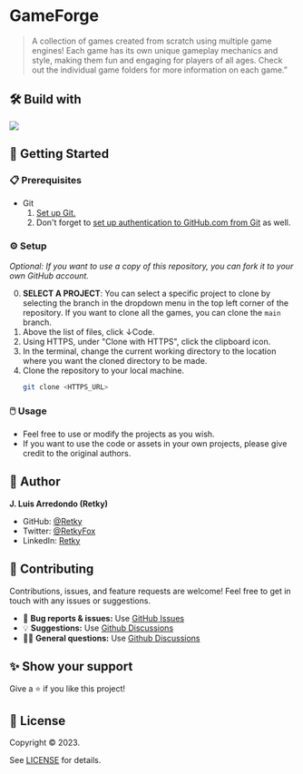 # GameForge

> A collection of games created from scratch using multiple game engines! Each game has its own unique gameplay mechanics and style, making them fun and engaging for players of all ages. Check out the individual game folders for more information on each game.”


## 🛠️ Build with
[![](https://img.shields.io/badge/Unreal_Engine-313131.svg?logo=unreal-engine&logoColor=white)](https://unrealengine.com/)

## 🚀 Getting Started


### 📋 Prerequisites

- Git
  1. [Set up Git.](https://docs.github.com/en/get-started/quickstart/set-up-git)
  2. Don't forget to [set up authentication to GitHub.com from Git](https://docs.github.com/en/get-started/quickstart/set-up-git#next-steps-authenticating-with-github-from-git) as well.

### ⚙️ Setup

*Optional: If you want to use a copy of this repository, you can fork it to your own GitHub account.*

0. **SELECT A PROJECT**: You can select a specific project to clone by selecting the branch in the dropdown menu in the top left corner of the repository. If you want to clone all the games, you can clone the `main` branch.
1. Above the list of files, click ↓Code.
2. Using HTTPS, under "Clone with HTTPS", click the clipboard icon.
3. In the terminal, change the current working directory to the location where you want the cloned directory to be made.
4. Clone the repository to your local machine.
   ```sh
   git clone <HTTPS_URL>
   ```

### 🖱️ Usage

- Feel free to use or modify the projects as you wish.
- If you want to use the code or assets in your own projects, please give credit to the original authors.


## 👤 Author

**J. Luis Arredondo (Retky)**
- GitHub: [@Retky](https://github.com/retky "J. Luis Arredondo GitHub")
- Twitter: [@RetkyFox](https://twitter.com/retkyFox "J. Luis Arredondo Twitter")
- LinkedIn: [Retky](https://www.linkedin.com/in/retky "J. Luis Arredondo LinkedIn")


## 🤝 Contributing

Contributions, issues, and feature requests are welcome! Feel free to get in touch with any issues or suggestions.
- 🐛 **Bug reports & issues:** Use [GitHub Issues](https://github.com/Retky/GameForge/issues "Bugs & Issues")
- 💡 **Suggestions:** Use [Github Discussions](https://github.com/Retky/GameForge/discussions "Suggestions")
- 🙋‍♀️ **General questions:** Use [Github Discussions](https://github.com/Retky/GameForge/discussions "General Questions")


## ✨ Show your support

Give a ⭐️ if you like this project!


## 📝 License

Copyright © 2023.

See [LICENSE](./LICENSE) for details.
